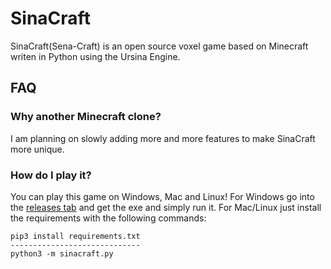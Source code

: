 # SinaCraft

SinaCraft(Sena-Craft) is an open source voxel game based on Minecraft writen in Python using the Ursina Engine.

## FAQ

### Why another Minecraft clone?

I am planning on slowly adding more and more features to make SinaCraft more unique.

### How do I play it?

You can play this game on Windows, Mac and Linux! For Windows go into the [releases tab](https://github.com/SuperZekes/SinaCraft/releases) and get the exe and simply run it. For Mac/Linux just install the requirements with the following commands:
```
pip3 install requirements.txt
-----------------------------
python3 -m sinacraft.py
```